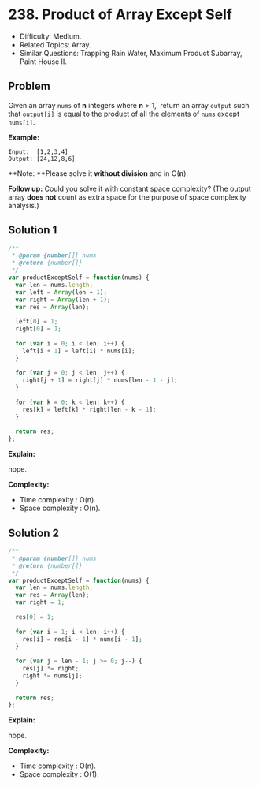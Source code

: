# 238. Product of Array Except Self

- Difficulty: Medium.
- Related Topics: Array.
- Similar Questions: Trapping Rain Water, Maximum Product Subarray, Paint House II.

## Problem

Given an array ```nums``` of **n** integers where **n** > 1,  return an array ```output``` such that ```output[i]``` is equal to the product of all the elements of ```nums``` except ```nums[i]```.

**Example:**

```
Input:  [1,2,3,4]
Output: [24,12,8,6]
```

**Note: **Please solve it **without division** and in O(**n**).

**Follow up:**
Could you solve it with constant space complexity? (The output array **does not** count as extra space for the purpose of space complexity analysis.)

## Solution 1

```javascript
/**
 * @param {number[]} nums
 * @return {number[]}
 */
var productExceptSelf = function(nums) {
  var len = nums.length;
  var left = Array(len + 1);
  var right = Array(len + 1);
  var res = Array(len);
  
  left[0] = 1;
  right[0] = 1;
  
  for (var i = 0; i < len; i++) {
    left[i + 1] = left[i] * nums[i];
  }
  
  for (var j = 0; j < len; j++) {
    right[j + 1] = right[j] * nums[len - 1 - j];
  }
  
  for (var k = 0; k < len; k++) {
    res[k] = left[k] * right[len - k - 1];
  }
  
  return res;
};
```

**Explain:**

nope.

**Complexity:**

* Time complexity : O(n).
* Space complexity : O(n).

## Solution 2

```javascript
/**
 * @param {number[]} nums
 * @return {number[]}
 */
var productExceptSelf = function(nums) {
  var len = nums.length;
  var res = Array(len);
  var right = 1;
  
  res[0] = 1;
  
  for (var i = 1; i < len; i++) {
    res[i] = res[i - 1] * nums[i - 1];
  }
  
  for (var j = len - 1; j >= 0; j--) {
    res[j] *= right;
    right *= nums[j];
  }
  
  return res;
};
```

**Explain:**

nope.

**Complexity:**

* Time complexity : O(n).
* Space complexity : O(1).
